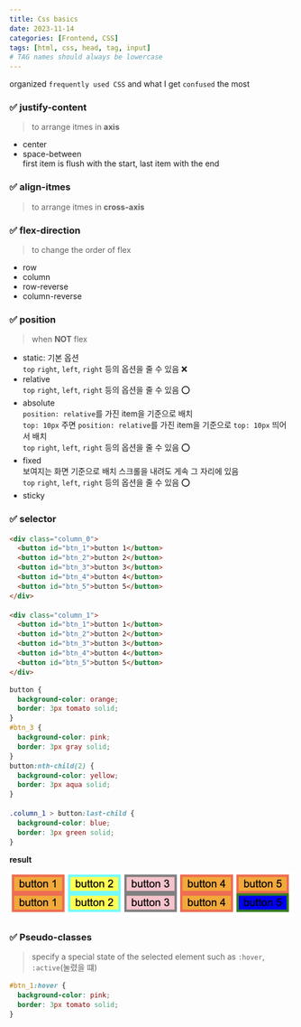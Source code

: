 ```yaml
---
title: Css basics
date: 2023-11-14
categories: [Frontend, CSS]
tags: [html, css, head, tag, input]
# TAG names should always be lowercase
---
```


organized `frequently used CSS` and what I get `confused` the most

### ✅ justify-content

> to arrange itmes in **axis**

- center
- space-between  
  first item is flush with the start, last item with the end

### ✅ align-itmes

> to arrange itmes in **cross-axis**

### ✅ flex-direction

> to change the order of flex

- row
- column
- row-reverse
- column-reverse

### ✅ position

> when **NOT** flex

- static: 기본 옵션  
  `top` `right`, `left`, `right` 등의 옵션을 줄 수 있음 ❌
- relative  
  `top` `right`, `left`, `right` 등의 옵션을 줄 수 있음 ⭕️
- absolute  
  `position: relative`를 가진 item을 기준으로 배치  
  `top: 10px` 주면 `position: relative`를 가진 item을 기준으로 `top: 10px` 띄어서 배치  
  `top` `right`, `left`, `right` 등의 옵션을 줄 수 있음 ⭕️
- fixed  
  보여지는 화면 기준으로 배치
  스크롤을 내려도 게속 그 자리에 있음  
  `top` `right`, `left`, `right` 등의 옵션을 줄 수 있음 ⭕️
- sticky

### ✅ selector

```html
<div class="column_0">
  <button id="btn_1">button 1</button>
  <button id="btn_2">button 2</button>
  <button id="btn_3">button 3</button>
  <button id="btn_4">button 4</button>
  <button id="btn_5">button 5</button>
</div>

<div class="column_1">
  <button id="btn_1">button 1</button>
  <button id="btn_2">button 2</button>
  <button id="btn_3">button 3</button>
  <button id="btn_4">button 4</button>
  <button id="btn_5">button 5</button>
</div>
```

```css
button {
  background-color: orange;
  border: 3px tomato solid;
}
#btn_3 {
  background-color: pink;
  border: 3px gray solid;
}
button:nth-child(2) {
  background-color: yellow;
  border: 3px aqua solid;
}

.column_1 > button:last-child {
  background-color: blue;
  border: 3px green solid;
}
```

**result**

![Alt text](image-1.png)

### ✅ Pseudo-classes

> specify a special state of the selected element such as `:hover`, `:active`(눌렸을 떄)

```css
#btn_1:hover {
  background-color: pink;
  border: 3px tomato solid;
}
```
